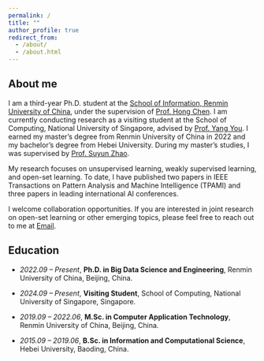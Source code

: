 ```yaml
---
permalink: /
title: ""
author_profile: true
redirect_from: 
  - /about/
  - /about.html
---
```


<h2 id="about me">About me</h2>

I am a third-year Ph.D. student at the [School of Information, Renmin University of China](http://info.ruc.edu.cn/), under the supervision of [Prof. Hong Chen](https://scholar.google.com/citations?user=FJVLD1oAAAAJ&hl=en). I am currently conducting research as a visiting student at the School of Computing, National University of Singapore, advised by [Prof. Yang You](https://scholar.google.com/citations?user=jF4dPZwAAAAJ&hl=en). I earned my master’s degree from Renmin University of China in 2022 and my bachelor’s degree from Hebei University. During my master’s studies, I was supervised by [Prof. Suyun Zhao](https://scholar.google.com/citations?hl=en&user=Nbvw280AAAAJ&view_op=list_works&sortby=pubdate).

My research focuses on unsupervised learning, weakly supervised learning, and open-set learning. To date, I have published two papers in IEEE Transactions on Pattern Analysis and Machine Intelligence (TPAMI) and three papers in leading international AI conferences.

I welcome collaboration opportunities. If you are interested in joint research on open-set learning or other emerging topics, please feel free to reach out to me at [Email](mailto:du_pan@163.com).

<h2 id="education">Education</h2>

- *2022.09 – Present*, **Ph.D. in Big Data Science and Engineering**, Renmin University of China, Beijing, China. 

- *2024.09 – Present*, **Visiting Student**, School of Computing, National University of Singapore, Singapore.

- *2019.09 – 2022.06*, **M.Sc. in Computer Application Technology**, Renmin University of China, Beijing, China.

- *2015.09 – 2019.06*, **B.Sc. in Information and Computational Science**, Hebei University, Baoding, China.



